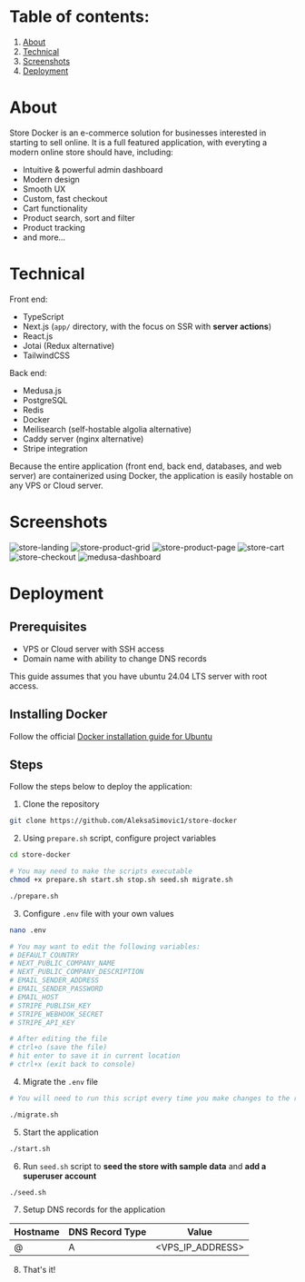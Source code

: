 # Table of contents:

1. [About](about)
2. [Technical](technical)
3. [Screenshots](screenshots)
4. [Deployment](deployment)

# About

Store Docker is an e-commerce solution for businesses interested in starting to sell online.
It is a full featured application, with everyting a modern online store should have, including:

- Intuitive & powerful admin dashboard
- Modern design
- Smooth UX
- Custom, fast checkout
- Cart functionality
- Product search, sort and filter
- Product tracking
- and more...

# Technical

Front end:

- TypeScript
- Next.js (`app/` directory, with the focus on SSR with **server actions**)
- React.js
- Jotai (Redux alternative)
- TailwindCSS

Back end:

- Medusa.js
- PostgreSQL
- Redis
- Docker
- Meilisearch (self-hostable algolia alternative)
- Caddy server (nginx alternative)
- Stripe integration

Because the entire application (front end, back end, databases, and web server) are containerized using Docker, the application is easily hostable on any VPS or Cloud server.

# Screenshots

![store-landing](https://github.com/user-attachments/assets/1e02520f-4368-4d8e-aeaa-d0f8f45118e6)
![store-product-grid](https://github.com/user-attachments/assets/1da8afd2-b0c9-47f8-b7c6-55cc47b1269e)
![store-product-page](https://github.com/user-attachments/assets/7d7cf30c-75ac-40e4-8455-24c2a4730250)
![store-cart](https://github.com/user-attachments/assets/0bce5862-d1ee-4be2-bd33-f7c1e8316d52)
![store-checkout](https://github.com/user-attachments/assets/0991302d-32ae-4536-aa14-73797f9db88e)
![medusa-dashboard](https://github.com/user-attachments/assets/1b0cb880-d0c8-4e2c-bf3d-60e4b739f751)

# Deployment

## Prerequisites

- VPS or Cloud server with SSH access
- Domain name with ability to change DNS records

This guide assumes that you have ubuntu 24.04 LTS server with root access.

## Installing Docker

Follow the official [Docker installation guide for Ubuntu](https://docs.docker.com/engine/install/ubuntu/)

## Steps

Follow the steps below to deploy the application:

1. Clone the repository

```bash
git clone https://github.com/AleksaSimovic1/store-docker
```

2. Using `prepare.sh` script, configure project variables

```bash
cd store-docker

# You may need to make the scripts executable
chmod +x prepare.sh start.sh stop.sh seed.sh migrate.sh

./prepare.sh
```

3. Configure `.env` file with your own values

```bash
nano .env

# You may want to edit the following variables:
# DEFAULT_COUNTRY
# NEXT_PUBLIC_COMPANY_NAME
# NEXT_PUBLIC_COMPANY_DESCRIPTION
# EMAIL_SENDER_ADDRESS
# EMAIL_SENDER_PASSWORD
# EMAIL_HOST
# STRIPE_PUBLISH_KEY
# STRIPE_WEBHOOK_SECRET
# STRIPE_API_KEY

# After editing the file
# ctrl+o (save the file)
# hit enter to save it in current location
# ctrl+x (exit back to console)
```

4. Migrate the `.env` file

```bash
# You will need to run this script every time you make changes to the root .env file

./migrate.sh
```

5. Start the application

```bash
./start.sh
```

6. Run `seed.sh` script to **seed the store with sample data** and **add a superuser account**

```bash
./seed.sh
```

7. Setup DNS records for the application

| Hostname | DNS Record Type | Value            |
| -------- | --------------- | ---------------- |
| @        | A               | <VPS_IP_ADDRESS> |

8. That's it!

